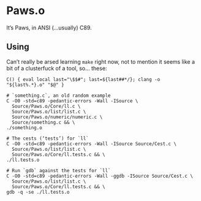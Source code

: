 Paws.o
======
It’s Paws, in ANSI (…usually) C89.

Using
-----
Can’t really be arsed learning `make` right now, not to mention it seems like
a bit of a clusterfuck of a tool, so… these:

    C() { eval local last="\$$#"; last=${last##*/}; clang -o "${last%.*}.o" "$@" }
    
    # `something.c`, an old random example
    C -O0 -std=c89 -pedantic-errors -Wall -ISource \
      Source/Paws.o/Core/ll.c \
      Source/Paws.o/list/list.c \
      Source/Paws.o/numeric/numeric.c \
      Source/something.c && \
    ./something.o
    
    # The cests (‘tests’) for `ll`
    C -O0 -std=c89 -pedantic-errors -Wall -ISource Source/Cest.c \
      Source/Paws.o/list/list.c \
      Source/Paws.o/Core/ll.tests.c && \
    ./ll.tests.o
    
    # Run `gdb` against the tests for `ll`
    C -O0 -std=c89 -pedantic-errors -Wall -ggdb -ISource Source/Cest.c \
      Source/Paws.o/list/list.c \
      Source/Paws.o/Core/ll.tests.c && \
    gdb -q -se ./ll.tests.o
